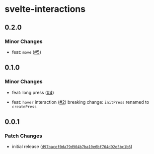 # svelte-interactions

## 0.2.0

### Minor Changes

- feat: `move` ([#5](https://github.com/svecosystem/svelte-interactions/pull/5))

## 0.1.0

### Minor Changes

- feat: long press ([#4](https://github.com/huntabyte/svelte-interactions/pull/4))

- feat: `hover` interaction ([#2](https://github.com/huntabyte/svelte-interactions/pull/2))
  breaking change: `initPress` renamed to `createPress`

## 0.0.1

### Patch Changes

- initial release ([`d97bacef0da79d904b7ba10e6bf764d92e5bc1b6`](https://github.com/huntabyte/svelte-interactions/commit/d97bacef0da79d904b7ba10e6bf764d92e5bc1b6))
